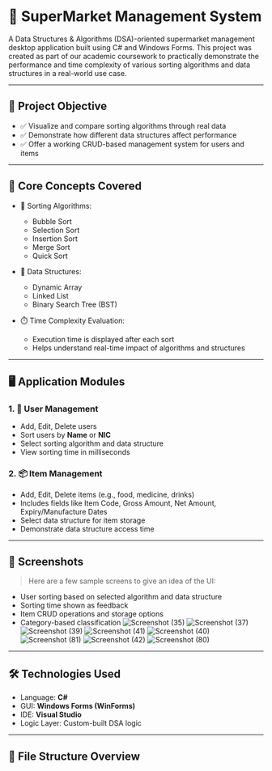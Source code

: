 # 🛒 SuperMarket Management System

A Data Structures & Algorithms (DSA)-oriented supermarket management desktop application built using C# and Windows Forms. This project was created as part of our academic coursework to practically demonstrate the performance and time complexity of various sorting algorithms and data structures in a real-world use case.

---

## 🎯 Project Objective

- ✅ Visualize and compare sorting algorithms through real data
- ✅ Demonstrate how different data structures affect performance
- ✅ Offer a working CRUD-based management system for users and items

---

## 🧠 Core Concepts Covered

- 🔢 Sorting Algorithms:
  - Bubble Sort
  - Selection Sort
  - Insertion Sort
  - Merge Sort
  - Quick Sort

- 🧱 Data Structures:
  - Dynamic Array
  - Linked List
  - Binary Search Tree (BST)

- ⏱️ Time Complexity Evaluation:
  - Execution time is displayed after each sort
  - Helps understand real-time impact of algorithms and structures

---

## 🖥️ Application Modules

### 1. 👥 User Management
- Add, Edit, Delete users
- Sort users by **Name** or **NIC**
- Select sorting algorithm and data structure
- View sorting time in milliseconds

### 2. 📦 Item Management
- Add, Edit, Delete items (e.g., food, medicine, drinks)
- Includes fields like Item Code, Gross Amount, Net Amount, Expiry/Manufacture Dates
- Select data structure for item storage
- Demonstrate data structure access time

---

## 📸 Screenshots

> Here are a few sample screens to give an idea of the UI:

- User sorting based on selected algorithm and data structure
- Sorting time shown as feedback
- Item CRUD operations and storage options
- Category-based classification
![Screenshot (35)](https://github.com/user-attachments/assets/6dc5ee6e-08be-47ce-a7e2-afc5a9443e94)
![Screenshot (37)](https://github.com/user-attachments/assets/541dc584-28b5-4e4b-91d7-1769b3b1ac7a)
![Screenshot (39)](https://github.com/user-attachments/assets/12beeb1c-025f-4c93-86f3-8dc4a8708291)
![Screenshot (41)](https://github.com/user-attachments/assets/35fed1d2-2a13-47bb-9a34-4da772467ef6)
![Screenshot (40)](https://github.com/user-attachments/assets/b6260128-9e57-4dc6-8a4a-8dcaabf53e61)
![Screenshot (81)](https://github.com/user-attachments/assets/8ca62c9d-b9b7-43b1-9661-ef64515411ee)
![Screenshot (42)](https://github.com/user-attachments/assets/9c82e5b1-902c-4419-b532-00b282043267)
![Screenshot (80)](https://github.com/user-attachments/assets/9b18f62a-c042-45d0-9210-3bf563c7a3b5)



---

## 🛠️ Technologies Used

- Language: **C#**
- GUI: **Windows Forms (WinForms)**
- IDE: **Visual Studio**
- Logic Layer: Custom-built DSA logic

---

## 📂 File Structure Overview
